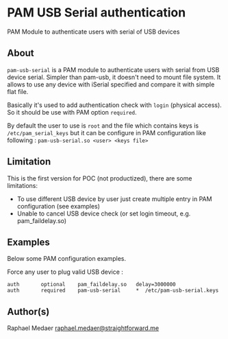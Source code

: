 # PAM USB Serial authentication

PAM Module to authenticate users with serial of USB devices 

## About
`pam-usb-serial` is a PAM module to authenticate users with serial from USB device serial. Simpler than pam-usb, it doesn't need to mount file system. It allows to use any device with iSerial specified and compare it with simple flat file.

Basically it's used to add authentication check with `login` (physical access). So it should be use with PAM option `required`.

By default the user to use is `root` and the file which contains keys is `/etc/pam_serial_keys` but it can be configure in PAM configuration like following : `pam-usb-serial.so <user> <keys file>`

## Limitation
This is the first version for POC (not productized), there are some limitations:
  * To use different USB device by user just create multiple entry in PAM configuration (see examples)
  * Unable to cancel USB device check (or set login timeout, e.g. pam_faildelay.so)

## Examples
Below some PAM configuration examples.

Force any user to plug valid USB device :
```
auth       optional    pam_faildelay.so   delay=3000000
auth       required    pam-usb-serial     *  /etc/pam-usb-serial.keys
```

## Author(s)
Raphael Medaer <raphael.medaer@straightforward.me>


